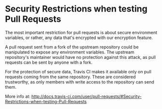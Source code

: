 # Security Restrictions when testing Pull Requests

The most important restriction for pull requests is about secure environment variables, or rather, any data that's encrypted with our encryption feature.

A pull request sent from a fork of the upstream repository could be manipulated to expose any environment variables. The upstream repository's maintainer would have no protection against this attack, as pull requests can be sent by anyone with a fork.

For the protection of secure data, Travis CI makes it available only on pull requests coming from the same repository. These are considered trustworthy, as only members with write access to the repository can send them.

More info at: http://docs.travis-ci.com/user/pull-requests/#Security-Restrictions-when-testing-Pull-Requests
